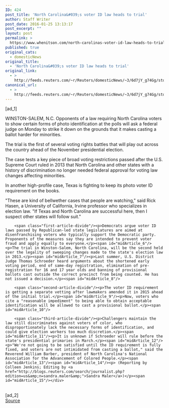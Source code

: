 ```yaml
---
ID: 424
post_title: 'North Carolina&#039;s voter ID law heads to trial'
author: Staff Writer
post_date: 2016-01-25 13:13:17
post_excerpt: ""
layout: post
permalink: >
  https://www.whenitson.com/north-carolinas-voter-id-law-heads-to-trial/
published: true
original_cats:
  - domesticNews
original_title:
  - 'North Carolina&#039;s voter ID law heads to trial'
original_link:
  - >
    http://feeds.reuters.com/~r/Reuters/domesticNews/~3/6d7jY_g74Gg/story01.htm
canonical_url:
  - >
    http://feeds.reuters.com/~r/Reuters/domesticNews/~3/6d7jY_g74Gg/story01.htm
---
```

 [ad_1]
<br><div id="articleText">
<span id="midArticle_start"/>

<span id="midArticle_0"/><span class="focusParagraph" readability="5"><p><span class="articleLocation">WINSTON-SALEM, N.C.</span> Opponents of a law requiring North Carolina voters to show certain forms of photo identification at the polls will ask a federal judge on Monday to strike it down on the grounds that it makes casting a ballot harder for minorities.</p></span><span id="midArticle_1"/><p>The trial is the first of several voting rights battles that will play out across the country ahead of the November presidential election. </p><span id="midArticle_2"/><p>The case tests a key piece of broad voting restrictions passed after the U.S. Supreme Court ruled in 2013 that North Carolina and other states with a history of discrimination no longer needed federal approval for voting law changes affecting minorities.</p><span id="midArticle_3"/><p>In another high-profile case, Texas is fighting to keep its photo voter ID requirement on the books.</p><span id="midArticle_4"/><p>"These are kind of bellwether cases that people are watching," said Rick Hasen, a University of California, Irvine professor who specializes in election law. "If Texas and North Carolina are successful here, then I suspect other states will follow suit."</p><span id="midArticle_5"/>
        
        <span class="first-article-divide"/><p>Democrats argue voter ID laws passed by Republican-led state legislatures are aimed at disenfranchising voters who typically support the Democratic party. Proponents of the measures say they are intended to prevent voter fraud and apply equally to everyone.</p><span id="midArticle_6"/><p>The trial in Winston-Salem, North Carolina, will be the second held over the legality of sweeping changes made to the state's election law in 2013.</p><span id="midArticle_7"/><p>Last summer, U.S. District Judge Thomas Schroeder heard arguments about the shortened early voting period, end of same-day registration, elimination of pre-registration for 16 and 17 year olds and banning of provisional ballots cast outside the correct precinct from being counted. He has not issued a decision.</p><span id="midArticle_8"/>
        
        <span class="second-article-divide"/><p>The voter ID requirement is getting a separate vetting after lawmakers amended it in 2015 ahead of the initial trial.</p><span id="midArticle_9"/><p>Now, voters who cite a "reasonable impediment" to being able to obtain acceptable identification will be allowed to cast a provisional ballot.</p><span id="midArticle_10"/>
        
        <span class="third-article-divide"/><p>Challengers maintain the law still discriminates against voters of color, who disproportionately lack the necessary forms of identification, and could give election workers too much discretion.</p><span id="midArticle_11"/><p>It is unknown if Schroeder will rule before the state's presidential primaries in March.</p><span id="midArticle_12"/><p>"We're not going to be satisfied until the ID requirement is fully fixed, and voters are not intimidated from casting a ballot," said the Reverend William Barber, president of North Carolina's National Association for the Advancement of Colored People.</p><span id="midArticle_13"/><span id="midArticle_14"/><p> (Reporting by Colleen Jenkins; Editing by <a href="http://blogs.reuters.com/search/journalist.php?edition=us&amp;n=sandra.maler&amp;">Sandra Maler</a>)</p><span id="midArticle_15"/></div>
<br>[ad_2]
<br><a href="http://feeds.reuters.com/~r/Reuters/domesticNews/~3/6d7jY_g74Gg/story01.htm">Source </a>